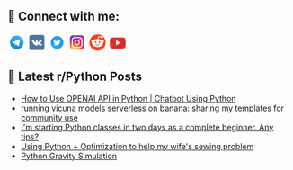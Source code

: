 ## 🔎 Connect with me:
[<img src="https://github.com/bullbesh/bullbesh/blob/main/images/Telegram.png" width="32" height="32" />](https://t.me/bullbesh)
[<img src="https://github.com/bullbesh/bullbesh/blob/main/images/VK.png" width="32" height="32" />](https://vk.com/bullbesh)
[<img src="https://github.com/bullbesh/bullbesh/blob/main/images/Twitter.png" width="32" height="32" />](https://twitter.com/bullbesh1)
[<img src="https://github.com/bullbesh/bullbesh/blob/main/images/Instagram.png" width="32" height="32" />](https://www.instagram.com/bullbesh)
[<img src="https://github.com/bullbesh/bullbesh/blob/main/images/Reddit.png" width="32" height="32" />](https://www.reddit.com/user/bullbesh)
[<img src="https://github.com/bullbesh/bullbesh/blob/main/images/YouTube.png" width="32" height="32" />](https://www.youtube.com/channel/UCtfjRs6uzgq5mfm8S06WTcg)

## 📕 Latest r/Python Posts
<!-- BLOG-POST-LIST:START -->
- [How to Use OPENAI API in Python | Chatbot Using Python](https://www.reddit.com/r/Python/comments/15izuvx/how_to_use_openai_api_in_python_chatbot_using/)
- [running vicuna models serverless on banana: sharing my templates for community use](https://www.reddit.com/r/Python/comments/15iydw0/running_vicuna_models_serverless_on_banana/)
- [I&#39;m starting Python classes in two days as a complete beginner. Any tips?](https://www.reddit.com/r/Python/comments/15iy8f0/im_starting_python_classes_in_two_days_as_a/)
- [Using Python + Optimization to help my wife&#39;s sewing problem](https://www.reddit.com/r/Python/comments/15ixoqd/using_python_optimization_to_help_my_wifes_sewing/)
- [Python Gravity Simulation](https://www.reddit.com/r/Python/comments/15ix8zi/python_gravity_simulation/)
<!-- BLOG-POST-LIST:END -->
